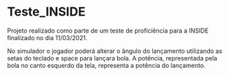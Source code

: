 # Teste_INSIDE

  Projeto realizado como parte de um teste de proficiência para a INSIDE finalizado no dia 11/03/2021.

No simulador o jogador poderá alterar o ângulo do lançamento utilizando as setas do teclado e space para lançara bola. A potência, representada pela bola no canto esquerdo da tela, representa a potência do lançamento.
